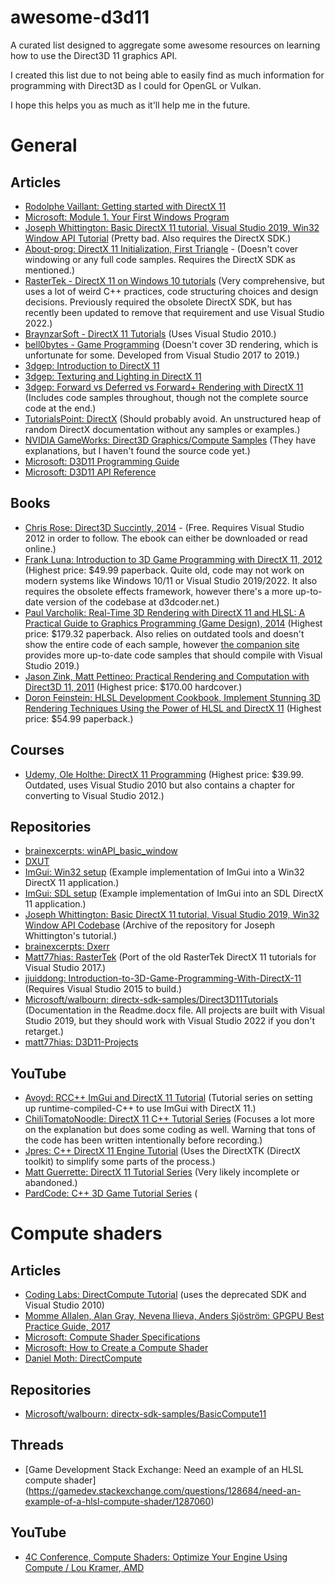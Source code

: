 # awesome-d3d11

A curated list designed to aggregate some awesome resources on learning how to use the Direct3D 11 graphics API.

I created this list due to not being able to easily find as much information for programming with Direct3D as I could for OpenGL or Vulkan.

I hope this helps you as much as it'll help me in the future.

# General

## Articles

- [Rodolphe Vaillant: Getting started with DirectX 11](https://rodolphe-vaillant.fr/entry/121/getting-started-with-directx-11)
- [Microsoft: Module 1. Your First Windows Program](https://learn.microsoft.com/en-us/windows/win32/learnwin32/your-first-windows-program)
- [Joseph Whittington: Basic DirectX 11 tutorial, Visual Studio 2019, Win32 Window API Tutorial](https://web.archive.org/web/20231203194918/https://dev.to/josephwhittington/setup-d3d11-in-visual-studio-2019-423g) (Pretty bad. Also requires the DirectX SDK.)
- [About-prog: DirectX 11 Initialization, First Triangle](https://web.archive.org/web/20211127054316/https://about-prog.com/directx11/direct3d-11-init-and-triangle-rendering) - (Doesn't cover windowing or any full code samples. Requires the DirectX SDK as mentioned.)
- [RasterTek - DirectX 11 on Windows 10 tutorials](https://www.rastertek.com/tutdx11win10.html) (Very comprehensive, but uses a lot of weird C++ practices, code structuring choices and design decisions. Previously required the obsolete DirectX SDK, but has recently been updated to remove that requirement and use Visual Studio 2022.)
- [BraynzarSoft - DirectX 11 Tutorials](https://www.braynzarsoft.net/viewtutorial/q16390-braynzar-soft-directx-11-tutorials) (Uses Visual Studio 2010.)
- [bell0bytes - Game Programming](https://bell0bytes.eu/gamedev/gamedev/) (Doesn't cover 3D rendering, which is unfortunate for some. Developed from Visual Studio 2017 to 2019.)
- [3dgep: Introduction to DirectX 11](https://www.3dgep.com/introduction-to-directx-11/)
- [3dgep: Texturing and Lighting in DirectX 11](https://www.3dgep.com/texturing-lighting-directx-11/)
- [3dgep: Forward vs Deferred vs Forward+ Rendering with DirectX 11](https://www.3dgep.com/forward-plus/) (Includes code samples throughout, though not the complete source code at the end.)
- [TutorialsPoint: DirectX](https://www.tutorialspoint.com/directx/index.htm) (Should probably avoid. An unstructured heap of random DirectX documentation without any samples or examples.)
- [NVIDIA GameWorks: Direct3D Graphics/Compute Samples](https://docs.nvidia.com/gameworks/content/gameworkslibrary/graphicssamples/d3d_samples/d3d_samples.htm) (They have explanations, but I haven't found the source code yet.)
- [Microsoft: D3D11 Programming Guide](https://docs.microsoft.com/en-us/windows/win32/direct3d11/dx-graphics-overviews)
- [Microsoft: D3D11 API Reference](https://docs.microsoft.com/en-us/windows/win32/direct3d11/atoc-d3d11-graphics-reference)

## Books

- [Chris Rose: Direct3D Succintly, 2014](https://www.syncfusion.com/ebooks/direct3d) - (Free. Requires Visual Studio 2012 in order to follow. The ebook can either be downloaded or read online.)
- [Frank Luna: Introduction to 3D Game Programming with DirectX 11, 2012](https://www.amazon.com/dp/1936420228/ref=cm_sw_em_r_mt_dp_BVS4FbSE0JSRC) (Highest price: $49.99 paperback. Quite old, code may not work on modern systems like Windows 10/11 or Visual Studio 2019/2022. It also requires the obsolete effects framework, however there's a more up-to-date version of the codebase at d3dcoder.net.)
- [Paul Varcholik: Real-Time 3D Rendering with DirectX 11 and HLSL: A Practical Guide to Graphics Programming (Game Design), 2014](https://www.amazon.com/Real-Time-Rendering-DirectX-HLSL-Programming-ebook/dp/B00K3NR6OC) (Highest price: $179.32 paperback. Also relies on outdated tools and doesn't show the entire code of each sample, however [the companion site](https://bitbucket.org/pvarcholik/real-time-3d-rendering-with-directx-and-hlsl/src/master/) provides more up-to-date code samples that should compile with Visual Studio 2019.)
- [Jason Zink, Matt Pettineo: Practical Rendering and Computation with Direct3D 11, 2011](https://www.amazon.com/Practical-Rendering-Computation-Direct3D-11/dp/1568817207) (Highest price: $170.00 hardcover.)
- [Doron Feinstein: HLSL Development Cookbook, Implement Stunning 3D Rendering Techniques Using the Power of HLSL and DirectX 11](https://www.amazon.com/HLSL-Development-Cookbook-Doron-Feinstein/dp/1849694206) (Highest price: $54.99 paperback.)

## Courses

- [Udemy, Ole Holthe: DirectX 11 Programming](https://www.udemy.com/course/directx11/?couponCode=SKILLS4SALEA) (Highest price: $39.99. Outdated, uses Visual Studio 2010 but also contains a chapter for converting to Visual Studio 2012.)

## Repositories

- [brainexcerpts: winAPI_basic_window](https://github.com/brainexcerpts/winAPI_basic_window)
- [DXUT](https://github.com/microsoft/DXUT)
- [ImGui: Win32 setup](https://github.com/ocornut/imgui/blob/master/examples/example_win32_directx11/main.cpp) (Example implementation of ImGui into a Win32 DirectX 11 application.)
- [ImGui: SDL setup](https://github.com/ocornut/imgui/blob/master/examples/example_sdl_directx11/main.cpp) (Example implementation of ImGui into an SDL DirectX 11 application.)
- [Joseph Whittington: Basic DirectX 11 tutorial, Visual Studio 2019, Win32 Window API Codebase](https://web.archive.org/web/20231224115319/https://github.com/josephwhittington/tutorial_1_d3d11_setup) (Archive of the repository for Joseph Whittington's tutorial.)
- [brainexcerpts: Dxerr](https://github.com/brainexcerpts/Dxerr)
- [Matt77hias: RasterTek](https://github.com/matt77hias/RasterTek) (Port of the old RasterTek DirectX 11 tutorials for Visual Studio 2017.)
- [jjuiddong: Introduction-to-3D-Game-Programming-With-DirectX-11](https://github.com/jjuiddong/Introduction-to-3D-Game-Programming-With-DirectX11) (Requires Visual Studio 2015 to build.)
- [Microsoft/walbourn: directx-sdk-samples/Direct3D11Tutorials](https://github.com/walbourn/directx-sdk-samples/tree/master/Direct3D11Tutorials) (Documentation in the Readme.docx file. All projects are built with Visual Studio 2019, but they should work with Visual Studio 2022 if you don't retarget.)
- [matt77hias: D3D11-Projects](https://github.com/matt77hias/Direct3D-11-Projects)

## YouTube

- [Avoyd: RCC++ ImGui and DirectX 11 Tutorial](https://www.youtube.com/watch?v=5lOOLHmQPBU&list=PLOV2v_nVCDf5tyP3mc1G7vMb7TWVhxDIA&index=1) (Tutorial series on setting up runtime-compiled-C++ to use ImGui with DirectX 11.)
- [ChiliTomatoNoodle: DirectX 11 C++ Tutorial Series](https://www.youtube.com/watch?v=_4FArgOX1I4&list=PLqCJpWy5Fohd3S7ICFXwUomYW0Wv67pDD) (Focuses a lot more on the explanation but does some coding as well. Warning that tons of the code has been written intentionally before recording.)
- [Jpres: C++ DirectX 11 Engine Tutorial](https://www.youtube.com/watch?v=gQIG77PfLgo&list=PLcacUGyBsOIBlGyQQWzp6D1Xn6ZENx9Y2&index=1) (Uses the DirectXTK (DirectX toolkit) to simplify some parts of the process.)
- [Matt Guerrette: DirectX 11 Tutorial Series](https://youtube.com/playlist?list=PL0DPXkWsyQQYv4Zuz0nB0XN3c2MZLeycq&si=bU1Qa5KqXVj_VJa_) (Very likely incomplete or abandoned.)
- [PardCode: C++ 3D Game Tutorial Series](https://youtube.com/playlist?list=PLv8DnRaQOs5-ST_VDqgbbMRtzMtpK36Hy&si=1a_mg2MVHKhIVxH6) (

# Compute shaders

## Articles
- [Coding Labs: DirectCompute Tutorial](http://www.codinglabs.net/tutorial_compute_shaders_filters.aspx) (uses the deprecated SDK and Visual Studio 2010)
- [Momme Allalen, Alan Gray, Nevena Ilieva, Anders Sjöström: GPGPU Best Practice Guide, 2017](https://www.researchgate.net/publication/314118681_Best_Practice_Guide_-_GPGPU)
- [Microsoft: Compute Shader Specifications](https://microsoft.github.io/DirectX-Specs/d3d/archive/D3D11_3_FunctionalSpec.htm#18.1%20Compute%20Shader%20Instruction%20Set)
- [Microsoft: How to Create a Compute Shader](https://docs.microsoft.com/en-us/windows/win32/direct3d11/direct3d-11-advanced-stages-compute-create)
- [Daniel Moth: DirectCompute](http://www.danielmoth.com/Blog/DirectCompute.aspx)

## Repositories
- [Microsoft/walbourn: directx-sdk-samples/BasicCompute11](https://github.com/walbourn/directx-sdk-samples/tree/master/BasicCompute11)

## Threads
- [Game Development Stack Exchange: Need an example of an HLSL compute shader] (https://gamedev.stackexchange.com/questions/128684/need-an-example-of-a-hlsl-compute-shader/1287060)

## YouTube
- [4C Conference, Compute Shaders: Optimize Your Engine Using Compute / Lou Kramer, AMD](https://www.youtube.com/watch?v=0DLOJPSxJEg)